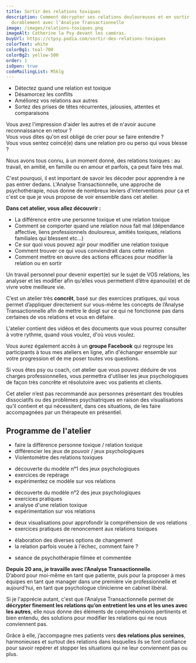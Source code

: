 ```yaml
---
title: Sortir des relations toxiques
description: Comment décrypter ses relations douloureuses et en sortir
  durablement avec l’Analyse Transactionnelle
image: /images/relations-toxiques.png
imageAlt: Catherine la Psy devant les caméras.
buyUrl: https://ctpsy.podia.com/sortir-des-relations-toxiques
colorText: white
colorBg1: teal-700
colorBg2: yellow-500
order: 1
isOpen: true
codeMailingList: M5klg
---
```


<display-text display='frame'>

* Détectez quand une relation est toxique
* Désamorcez les conflits
* Améliorez vos relations aux autres
* Sortez des prises de têtes récurrentes, jalousies, attentes et comparaisons 

</display-text>
 
Vous avez l'impression d'aider les autres et de n'avoir aucune reconnaissance en retour  ?  
Vous vous dites qu'on est obligé de crier pour se faire entendre ?  
Vous vous sentez coincé(e) dans une relation pro ou perso qui vous blesse ? 

Nous avons tous connu, à un moment donné, des relations toxiques : au travail, en amitié, en famille ou en amour et parfois, ça peut faire très mal.

C'est pourquoi, il est important de savoir les décoder pour apprendre à ne pas entrer dedans. L'Analyse Transactionnelle, une approche de psychothérapie, nous donne de nombreux leviers d'interventions pour ça et c'est ce que je vous propose de voir ensemble dans cet atelier.

**Dans cet atelier, vous allez découvrir :**

* La différence entre une personne toxique et une relation toxique
* Comment se comporter quand une relation nous fait mal (dépendance affective, liens professionnels douloureux, amitiés toxiques, relations familiales qui blessent etc...)
* Ce sur quoi vous pouvez agir pour modifier une relation toxique
* Comment trouver ce qui vous conviendrait dans cette relation
* Comment mettre en œuvre des actions efficaces pour modifier la relation ou en sortir

<display-text>Un travail personnel pour devenir expert(e) sur le sujet de VOS relations, les analyser et les modifier afin qu’elles vous permettent d’être épanoui(e) et de vivre votre meilleure vie.</display-text>

C’est un atelier très **concrêt**, basé sur des exercices pratiques, qui vous permet d’appliquer directement sur vous-même les concepts de l’Analyse Transactionnelle afin de mettre le doigt sur ce qui ne fonctionne pas dans certaines de vos relations et vous en défaire.

L'atelier contient des vidéos et des documents que vous pourrez consulter à votre rythme, quand vous voulez, d'où vous voulez.

Vous aurez également accès à un **groupe Facebook** qui regroupe les participants à tous mes ateliers en ligne, afin d'échanger ensemble sur votre progression et de me poser toutes vos questions.

Si vous êtes psy ou coach, cet atelier que vous pouvez déduire de vos charges professionnelles, vous permettra d'utiliser les jeux psychologiques de façon très concrête et résolutoire avec vos patients et clients.

Cet atelier n’est pas recommandé aux personnes présentant des troubles dissociatifs ou des problèmes psychiatriques en raison des visualisations qu’il contient et qui nécessitent, dans ces situations, de les faire accompagnées par un thérapeute en présentiel.

## Programme de l'atelier

<expandable title="Module 1 : partie théorique ">

* faire la différence personne toxique / relation toxique
* différencier les jeux de pouvoir / jeux psychologiques
* Violentomètre des relations toxiques

</expandable>

<expandable title="Module 2 : Chronologie des jeux toxiques">

* découverte du modèle n°1 des jeux psychologiques
* exercices de repérage
* expérimentez ce modèle sur vos relations

</expandable>

<expandable title="Module 3 : le modèle de Karpman">

* découverte du modèle n°2 des jeux psychologiques 
* exercices pratiques
* analyse d'une relation toxique
* expérimentation sur vos relations

</expandable>

<expandable title="Module 4 : visualisations">

* deux visualisations pour approfondir la compréhension de vos relations
* exercices pratiques de renoncement aux relations toxiques

</expandable>

<expandable title="Module 5 : la boite à outils">

* élaboration des diverses options de changement 
* la relation parfois vouée à l'échec, comment faire ?

</expandable>

<expandable title="Module 6 : étude de cas">

* séance de psychothérapie filmée et commentée

</expandable>

<pictos-atelier></pictos-atelier>

**Depuis 20 ans, je travaille avec l’Analyse Transactionnelle**.\
 D’abord pour moi-même en tant que patiente, puis pour la proposer à mes équipes en tant que manager dans une première vie professionnelle et aujourd'hui, en tant que psychologue clinicienne en cabinet libéral.

Si je l'apprécie autant, c'est que l’Analyse Transactionnelle permet de **décrypter finement les relations qu’on entretient les uns et les unes avec les autres**, elle nous donne des éléments de compréhensions pertinents et bien entendu, des solutions pour modifier les relations qui ne nous conviennent pas.

Grâce à elle, j’accompagne mes patients vers **des relations plus sereines**, harmonieuses et surtout des relations dans lesquelles ils se font confiance pour savoir repérer et stopper les situations qui ne leur conviennent pas ou plus.

<presentation></presentation>
